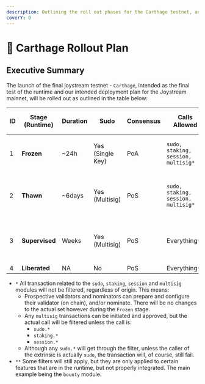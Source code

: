 ```yaml
---
description: Outlining the roll out phases for the Carthage testnet, and later the mainnet!
coverY: 0
---
```


# 🧻 Carthage Rollout Plan

## Executive Summary

The launch of the final joystream testnet - `Carthage`, intended as the final test of the runtime and our intended deployment plan for the Joystream mainnet, will be rolled out as outlined in the table below:

| ID | Stage (Runtime) | Duration | Sudo                        | Consensus | Calls Allowed                                                                                         | Main Jsgenesis Actions                  | Staking Rewarded | #Validators |
| -- | --------------- | -------- | --------------------------- | --------- | ----------------------------------------------------------------------------------------------------- | --------------------------------------- | ---------------- | ----------- |
| 1  | **Frozen**      | \~24h    | <p>Yes <br>(Single Key)</p> | PoA       | <p><code>sudo,</code><br><code>staking,</code><br><code>session,</code><br><code>multisig*</code></p> | <p>Bootstrap <br>-> Thawn</p>           | No               | 9-12        |
| 2  | **Thawn**       | \~6days  | <p>Yes<br>(Multisig)</p>    | PoS       | <p><code>sudo,</code><br><code>staking,</code><br><code>session,</code><br><code>multisig*</code></p> | <p>Set #Validators<br>-> Supervised</p> | Yes              | 12-24       |
| 3  | **Supervised**  | Weeks    | <p>Yes<br>(Multisig)</p>    | PoS       | Everything`**`                                                                                        | <p>Set #Validators<br>-> Liberated</p>  | Yes              | 12-?        |
| 4  | **Liberated**   | NA       | No                          | PoS       | Everything`**`                                                                                        | NA                                      | Yes              | NA          |

* `*` All transaction related to the `sudo`, `staking`, `session` and `multisig` modules will not be filtered, regardless of origin. This means:
  * Prospective validators and nominators can prepare and configure their validator (on chain), and/or nominate. There will be no changes to the actual set however during the `Frozen` stage.
  * Any `multisig` transactions can be initiated and approved, but the actual call will be filtered unless the call is:
    * `sudo.*`
    * `staking.*`
    * `session.*`
  * Although any `sudo.*` will get through the filter, unless the caller of the extrinsic is actually `sudo`, the transaction will, of course, still fail.
* `**` Some filters will still apply, but they are only applied to certain features that are in the runtime, but not properly integrated. The main example being the `bounty` module.
